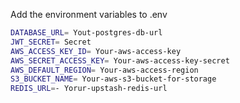 Add the environment variables to .env

```bash
DATABASE_URL= Yout-postgres-db-url
JWT_SECRET= Secret
AWS_ACCESS_KEY_ID= Your-aws-access-key
AWS_SECRET_ACCESS_KEY= Your-aws-access-key-secret
AWS_DEFAULT_REGION= Your-aws-access-region
S3_BUCKET_NAME= Your-aws-s3-bucket-for-storage
REDIS_URL=- Yorur-upstash-redis-url
```
